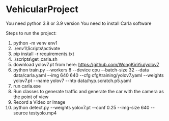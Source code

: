 # VehicularProject

You need python 3.8 or 3.9 version
You need to install Carla software

Steps to run the project:
1. python -m venv env1
2. .\env1\Scripts\activate
3. pip install -r requirements.txt
4. .\scripts\get_carla.sh
5. download yolov7.pt from here: https://github.com/WongKinYiu/yolov7
6. python train.py --workers 8 --device cpu --batch-size 32 --data data/carla.yaml --img 640 640 --cfg cfg/training/yolov7.yaml --weights yolov7.pt --name yolov7 --htp data/hyp.scratch.p5.yaml
7. run carla.exe
8. Run classes to generate traffic and generate the car with the camera as the point of view
9. Record a Video or Image
10. python detect.py --weights yolov7.pt --conf 0.25 --img-size 640 --source testyolo.mp4